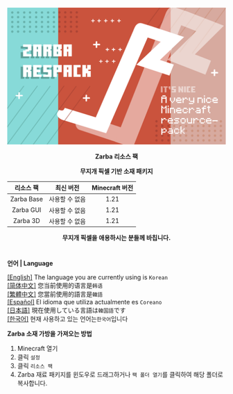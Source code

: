 ![Cover](https://github.com/ZfIxV/Zarba-Respack/blob/main/Zarba%20Respack%20-%20Header.png)
<div align="center">

**Zarba 리소스 팩**

**무지개 픽셀 기반 소재 패키지**

| 리소스 팩 | 최신 버전 | Minecraft 버전 |
| :-: | :-: | :-: |
| Zarba Base | 사용할 수 없음 | 1.21 |
| Zarba GUI | 사용할 수 없음 | 1.21 |
| Zarba 3D | 사용할 수 없음 | 1.21 |

</div>

<div align="center">
  
**무지개 픽셀을 애용하시는 분들께 바칩니다.**

</div>

#               

**언어 | Language**

[[English]](https://github.com/ZfIxV/Zarba-Respack/tree/main/README.md)   The language you are currently using is `Korean`         
[[简体中文]](https://github.com/ZfIxV/Zarba-Respack/tree/main/README-SC.md)   您当前使用的语言是`韩语`         
[[繁體中文]](https://github.com/ZfIxV/Zarba-Respack/tree/main/README-TC.md)   您當前使用的語言是`韓語`         
[[Español]](https://github.com/ZfIxV/Zarba-Respack/tree/main/README-ES.md)   El idioma que utiliza actualmente es `Coreano`        
[[日本語]](https://github.com/ZfIxV/Zarba-Respack/tree/main/README-JP.md)   現在使用している言語は`韓国語`です        
[[한국어]](https://github.com/ZfIxV/Zarba-Respack/tree/main/README-KO.md)   현재 사용하고 있는 언어는`한국어`입니다         

**Zarba 소재 가방을 가져오는 방법**

1. Minecraft 열기
2. 클릭 `설정`
3. 클릭 `리소스 팩`
4. Zarba 재료 패키지를 윈도우로 드래그하거나 `팩 폴더 열기`를 클릭하여 해당 폴더로 복사합니다.